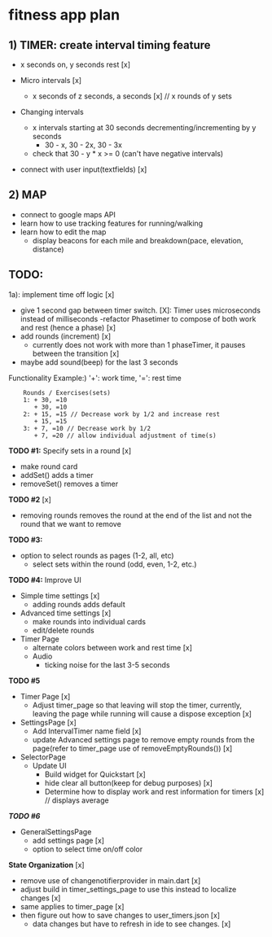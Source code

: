 # fitness app plan
## 1) TIMER: create interval timing feature
- x seconds on, y seconds rest [x]


- Micro intervals [x]
	- x seconds of z seconds, a seconds [x] // x rounds of y sets
- Changing intervals
	- x intervals starting at 30 seconds decrementing/incrementing by y seconds
		- 30 - x, 30 - 2x, 30 - 3x
	- check that  30 - y * x >= 0 (can't have negative intervals)
- connect with user input(textfields) [x]
	
## 2) MAP
- connect to google maps API
- learn how to use tracking features for running/walking
- learn how to edit the map
	- display beacons for each mile and breakdown(pace, elevation, distance)

 
## **TODO**:
1a): implement time off logic [x]
- give 1 second gap between timer switch. [X]: Timer uses microseconds instead of milliseconds 
	-refactor Phasetimer to compose of both work and rest (hence a phase) [x]
- add rounds (increment) [x]
	- currently does not work with more than 1 phaseTimer, it pauses between the transition [x]
- maybe add sound(beep) for the last 3 seconds 

Functionality Example:) '+': work time, '=': rest time
```
    Rounds / Exercises(sets)
    1: + 30, =10
       + 30, =10
    2: + 15, =15 // Decrease work by 1/2 and increase rest
       + 15, =15
    3: + 7, =10 // Decrease work by 1/2 
       + 7, =20 // allow individual adjustment of time(s)
```
**TODO #1:** Specify sets in a round [x]
- make round card
- addSet() adds a timer
- removeSet() removes a timer


**TODO #2** [x]
- removing rounds removes the round at the end of the list and not the round that we want to remove


**TODO #3:**
- option to select rounds as pages (1-2, all, etc)
    - select sets within the round (odd, even, 1-2, etc.)
 

**TODO #4:** Improve UI
- Simple time settings [x]
	- adding rounds adds default 
- Advanced time settings [x]
	- make rounds into individual cards
	- edit/delete rounds	
- Timer Page
	- alternate colors between work and rest time [x]
	- Audio
		- ticking noise for the last 3-5 seconds
 
  
**TODO #5**
- Timer Page [x]
	- Adjust timer_page so that leaving will stop the timer, currently, leaving the page while running will cause a dispose exception [x]
- SettingsPage [x]
	- Add IntervalTimer name field [x]
	- update Advanced settings page to remove empty rounds from the page(refer to timer_page use of removeEmptyRounds()) [x]
- SelectorPage
	- Update UI
		- Build widget for Quickstart [x]
		- hide clear all button(keep for debug purposes) [x]
		- Determine how to display work and rest information for timers [x] // displays average
 

***TODO #6***
- GeneralSettingsPage
	- add settings page [x]
	- option to select time on/off color

**State Organization** [x]
- remove use of changenotifierprovider in main.dart [x]
- adjust build in timer_settings_page to use this instead to localize changes [x]
- same applies to timer_page [x]
- then figure out how to save changes to user_timers.json [x]
	- data changes but have to refresh in ide to see changes. [x]
